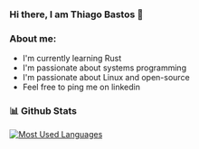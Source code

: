 ### Hi there, I am Thiago Bastos 👋

### About me:
* I'm currently learning Rust
* I'm passionate about systems programming
* I'm passionate about Linux and open-source
* Feel free to ping me on linkedin

### 📊 Github Stats
<a href='https://github.com/ThiagoSBastos/github-stats-transparent'>

[![Most Used Languages](https://github-readme-stats.vercel.app/api/top-langs/?username=ThiagoSBastos&layout=compact&theme=default)](https://github.com/ThiagoSBastos/github-readme-stats)
  
</a>